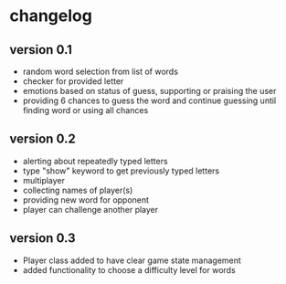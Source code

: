 # changelog

## version 0.1

- random word selection from list of words
- checker for provided letter
- emotions based on status of guess, supporting or praising the user
- providing 6 chances to guess the word and continue guessing until finding word
  or using all chances

## version 0.2

- alerting about repeatedly typed letters
- type "show" keyword to get previously typed letters
- multiplayer
- collecting names of player(s)
- providing new word for opponent
- player can challenge another player

## version 0.3

- Player class added to have clear game state management
- added functionality to choose a difficulty level for words

